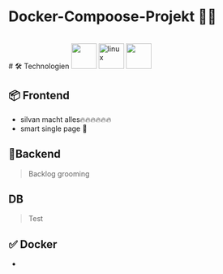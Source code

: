 #  Docker-Compoose-Projekt 🐱‍🏍

<br>
# 🛠️ Technologien
<img src="https://www.vectorlogo.zone/logos/gnu_bash/gnu_bash-ar21~bgwhite.svg"  width="auto" height="50"/>
<img src="https://www.vectorlogo.zone/logos/linux/linux-ar21~bgwhite.svg" alt="linux" width="auto" height="50"/>
<img src="https://www.vectorlogo.zone/logos/docker/docker-ar21~bgwhite.svg" width="auto" height="50"/>

## 📦 Frontend
- silvan macht alles🔥🔥🔥🔥🔥🔥
- smart single page 🧠 

## 📃Backend
> Backlog grooming
## DB
>Test


## ✅ Docker
-

